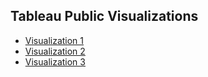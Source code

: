 ## Tableau Public Visualizations

- [Visualization 1](https://public.tableau.com/views/KingCountySalesProject_17086360761750/Kingcountysales?:language=fr-FR&:sid=&:display_count=n&:origin=viz_share_link)
- [Visualization 2](https://public.tableau.com/views/NetflixDashboard_17087921897530/Tableaudebord1?:language=fr-FR&publish=yes&:sid=DFE07FD7F71D49B8974439DF611447B8-0:0&:display_count=n&:origin=viz_share_link)
- [Visualization 3]()
